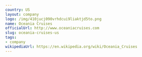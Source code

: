 ```yaml
---
country: US
layout: company
logo: /img/410jucj090vrhdcui9liaktjd5to.png
name: Oceania Cruises
officialUrl: http://www.oceaniacruises.com
slug: oceania-cruises-us
tags:
- company
wikipediaUrl: https://en.wikipedia.org/wiki/Oceania_Cruises
---
```

